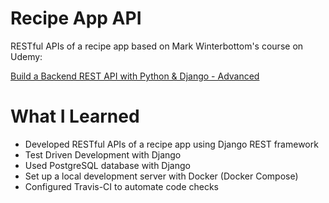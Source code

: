# Recipe App API
RESTful APIs of a recipe app based on Mark Winterbottom's course on Udemy:

[Build a Backend REST API with Python & Django - Advanced](https://www.udemy.com/course/django-python-advanced/)

# What I Learned
* Developed RESTful APIs of a recipe app using Django REST framework
* Test Driven Development with Django
* Used PostgreSQL database with Django
* Set up a local development server with Docker (Docker Compose)
* Configured Travis-CI to automate code checks
